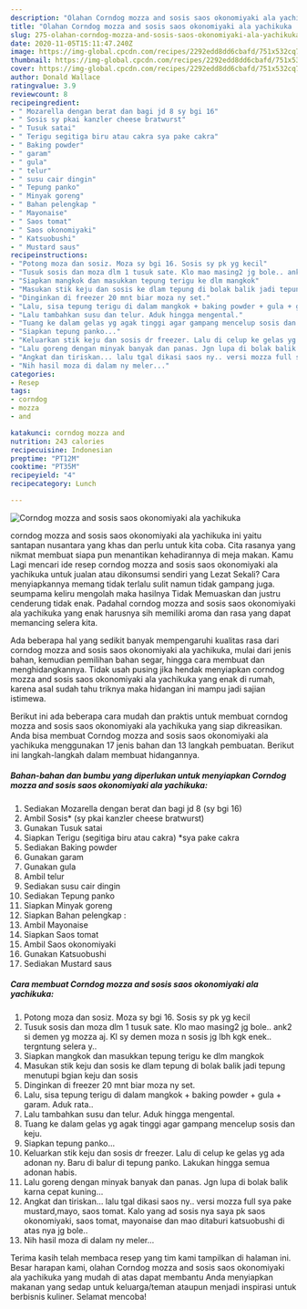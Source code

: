 ```yaml
---
description: "Olahan Corndog mozza and sosis saos okonomiyaki ala yachikuka | Cara Mengolah Corndog mozza and sosis saos okonomiyaki ala yachikuka Yang Sempurna"
title: "Olahan Corndog mozza and sosis saos okonomiyaki ala yachikuka | Cara Mengolah Corndog mozza and sosis saos okonomiyaki ala yachikuka Yang Sempurna"
slug: 275-olahan-corndog-mozza-and-sosis-saos-okonomiyaki-ala-yachikuka-cara-mengolah-corndog-mozza-and-sosis-saos-okonomiyaki-ala-yachikuka-yang-sempurna
date: 2020-11-05T15:11:47.240Z
image: https://img-global.cpcdn.com/recipes/2292edd8dd6cbafd/751x532cq70/corndog-mozza-and-sosis-saos-okonomiyaki-ala-yachikuka-foto-resep-utama.jpg
thumbnail: https://img-global.cpcdn.com/recipes/2292edd8dd6cbafd/751x532cq70/corndog-mozza-and-sosis-saos-okonomiyaki-ala-yachikuka-foto-resep-utama.jpg
cover: https://img-global.cpcdn.com/recipes/2292edd8dd6cbafd/751x532cq70/corndog-mozza-and-sosis-saos-okonomiyaki-ala-yachikuka-foto-resep-utama.jpg
author: Donald Wallace
ratingvalue: 3.9
reviewcount: 8
recipeingredient:
- " Mozarella dengan berat dan bagi jd 8 sy bgi 16"
- " Sosis sy pkai kanzler cheese bratwurst"
- " Tusuk satai"
- " Terigu segitiga biru atau cakra sya pake cakra"
- " Baking powder"
- " garam"
- " gula"
- " telur"
- " susu cair dingin"
- " Tepung panko"
- " Minyak goreng"
- " Bahan pelengkap "
- " Mayonaise"
- " Saos tomat"
- " Saos okonomiyaki"
- " Katsuobushi"
- " Mustard saus"
recipeinstructions:
- "Potong moza dan sosiz. Moza sy bgi 16. Sosis sy pk yg kecil"
- "Tusuk sosis dan moza dlm 1 tusuk sate. Klo mao masing2 jg bole.. ank2 si demen yg mozza aj. Kl sy demen moza n sosis jg lbh kgk enek.. tergntung selera y.."
- "Siapkan mangkok dan masukkan tepung terigu ke dlm mangkok"
- "Masukan stik keju dan sosis ke dlam tepung di bolak balik jadi tepung menutupi bgian keju dan sosis"
- "Dinginkan di freezer 20 mnt biar moza ny set."
- "Lalu, sisa tepung terigu di dalam mangkok + baking powder + gula + garam. Aduk rata.."
- "Lalu tambahkan susu dan telur. Aduk hingga mengental."
- "Tuang ke dalam gelas yg agak tinggi agar gampang mencelup sosis dan keju."
- "Siapkan tepung panko..."
- "Keluarkan stik keju dan sosis dr freezer. Lalu di celup ke gelas yg ada adonan ny. Baru di balur di tepung panko. Lakukan hingga semua adonan habis."
- "Lalu goreng dengan minyak banyak dan panas. Jgn lupa di bolak balik karna cepat kuning..."
- "Angkat dan tiriskan... lalu tgal dikasi saos ny.. versi mozza full sya pake mustard,mayo, saos tomat. Kalo yang ad sosis nya saya pk saos okonomiyaki, saos tomat, mayonaise dan mao ditaburi katsuobushi di atas nya jg bole.."
- "Nih hasil moza di dalam ny meler..."
categories:
- Resep
tags:
- corndog
- mozza
- and

katakunci: corndog mozza and 
nutrition: 243 calories
recipecuisine: Indonesian
preptime: "PT12M"
cooktime: "PT35M"
recipeyield: "4"
recipecategory: Lunch

---
```



![Corndog mozza and sosis saos okonomiyaki ala yachikuka](https://img-global.cpcdn.com/recipes/2292edd8dd6cbafd/751x532cq70/corndog-mozza-and-sosis-saos-okonomiyaki-ala-yachikuka-foto-resep-utama.jpg)


corndog mozza and sosis saos okonomiyaki ala yachikuka ini yaitu santapan nusantara yang khas dan perlu untuk kita coba. Cita rasanya yang nikmat membuat siapa pun menantikan kehadirannya di meja makan.
Kamu Lagi mencari ide resep corndog mozza and sosis saos okonomiyaki ala yachikuka untuk jualan atau dikonsumsi sendiri yang Lezat Sekali? Cara menyiapkannya memang tidak terlalu sulit namun tidak gampang juga. seumpama keliru mengolah maka hasilnya Tidak Memuaskan dan justru cenderung tidak enak. Padahal corndog mozza and sosis saos okonomiyaki ala yachikuka yang enak harusnya sih memiliki aroma dan rasa yang dapat memancing selera kita.

Ada beberapa hal yang sedikit banyak mempengaruhi kualitas rasa dari corndog mozza and sosis saos okonomiyaki ala yachikuka, mulai dari jenis bahan, kemudian pemilihan bahan segar, hingga cara membuat dan menghidangkannya. Tidak usah pusing jika hendak menyiapkan corndog mozza and sosis saos okonomiyaki ala yachikuka yang enak di rumah, karena asal sudah tahu triknya maka hidangan ini mampu jadi sajian istimewa.




Berikut ini ada beberapa cara mudah dan praktis untuk membuat corndog mozza and sosis saos okonomiyaki ala yachikuka yang siap dikreasikan. Anda bisa membuat Corndog mozza and sosis saos okonomiyaki ala yachikuka menggunakan 17 jenis bahan dan 13 langkah pembuatan. Berikut ini langkah-langkah dalam membuat hidangannya.

<!--inarticleads1-->

##### Bahan-bahan dan bumbu yang diperlukan untuk menyiapkan Corndog mozza and sosis saos okonomiyaki ala yachikuka:

1. Sediakan  Mozarella dengan berat dan bagi jd 8 (sy bgi 16)
1. Ambil  Sosis* (sy pkai kanzler cheese bratwurst)
1. Gunakan  Tusuk satai
1. Siapkan  Terigu (segitiga biru atau cakra) *sya pake cakra
1. Sediakan  Baking powder
1. Gunakan  garam
1. Gunakan  gula
1. Ambil  telur
1. Sediakan  susu cair dingin
1. Sediakan  Tepung panko
1. Siapkan  Minyak goreng
1. Siapkan  Bahan pelengkap :
1. Ambil  Mayonaise
1. Siapkan  Saos tomat
1. Ambil  Saos okonomiyaki
1. Gunakan  Katsuobushi
1. Sediakan  Mustard saus




<!--inarticleads2-->

##### Cara membuat Corndog mozza and sosis saos okonomiyaki ala yachikuka:

1. Potong moza dan sosiz. Moza sy bgi 16. Sosis sy pk yg kecil
1. Tusuk sosis dan moza dlm 1 tusuk sate. Klo mao masing2 jg bole.. ank2 si demen yg mozza aj. Kl sy demen moza n sosis jg lbh kgk enek.. tergntung selera y..
1. Siapkan mangkok dan masukkan tepung terigu ke dlm mangkok
1. Masukan stik keju dan sosis ke dlam tepung di bolak balik jadi tepung menutupi bgian keju dan sosis
1. Dinginkan di freezer 20 mnt biar moza ny set.
1. Lalu, sisa tepung terigu di dalam mangkok + baking powder + gula + garam. Aduk rata..
1. Lalu tambahkan susu dan telur. Aduk hingga mengental.
1. Tuang ke dalam gelas yg agak tinggi agar gampang mencelup sosis dan keju.
1. Siapkan tepung panko...
1. Keluarkan stik keju dan sosis dr freezer. Lalu di celup ke gelas yg ada adonan ny. Baru di balur di tepung panko. Lakukan hingga semua adonan habis.
1. Lalu goreng dengan minyak banyak dan panas. Jgn lupa di bolak balik karna cepat kuning...
1. Angkat dan tiriskan... lalu tgal dikasi saos ny.. versi mozza full sya pake mustard,mayo, saos tomat. Kalo yang ad sosis nya saya pk saos okonomiyaki, saos tomat, mayonaise dan mao ditaburi katsuobushi di atas nya jg bole..
1. Nih hasil moza di dalam ny meler...




Terima kasih telah membaca resep yang tim kami tampilkan di halaman ini. Besar harapan kami, olahan Corndog mozza and sosis saos okonomiyaki ala yachikuka yang mudah di atas dapat membantu Anda menyiapkan makanan yang sedap untuk keluarga/teman ataupun menjadi inspirasi untuk berbisnis kuliner. Selamat mencoba!
